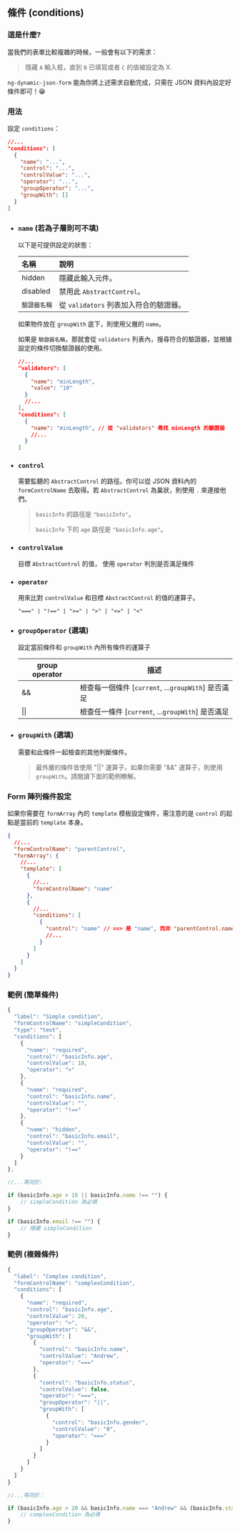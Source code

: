 ## 條件 (conditions)

### 這是什麼?

當我們的表單比較複雜的時候，一般會有以下的需求：

> 隱藏 `A` 輸入框，直到 `B` 已填寫或者 `C` 的值被設定為 X.

`ng-dynamic-json-form` 能為你將上述需求自動完成，只需在 JSON 資料內設定好條件即可！😁

### 用法

設定 `conditions`：

```json
//...
"conditions": [
  {
    "name": "...",
    "control": "...",
    "controlValue": "...",
    "operator": "...",
    "groupOperator": "...",
    "groupWith": []
  }
]
```

- ### `name` (若為子層則可不填)

  以下是可提供設定的狀態：

  | 名稱         | 說明                                   |
  | :----------- | :------------------------------------- |
  | hidden       | 隱藏此輸入元件。                       |
  | disabled     | 禁用此 `AbstractControl`。             |
  | `驗證器名稱` | 從 `validators` 列表加入符合的驗證器。 |

  如果物件放在 `groupWith` 底下，則使用父層的 `name`。

  如果是 `驗證器名稱`，那就會從 `validators` 列表內，搜尋符合的驗證器，並根據設定的條件切換驗證器的使用。

  ```json
  //...
  "validators": [
    {
      "name": "minLength",
      "value": "10"
    }
    //...
  ],
  "conditions": [
    {
      "name": "minLength", // 從 "validators" 尋找 minLength 的驗證器
      //...
    }
  ]
  ```

- ### `control`

  需要監聽的 `AbstractControl` 的路徑。你可以從 JSON 資料內的 `formControlName` 去取得。若 `AbstractControl` 為巢狀，則使用 `.` 來連接他們。

  > `basicInfo` 的路徑是 `"basicInfo"`。
  >
  > `basicInfo` 下的 `age` 路徑是 `"basicInfo.age"`。

- ### `controlValue`

  目標 `AbstractControl` 的值， 使用 `operator` 判別是否滿足條件

- ### `operator`

  用來比對 `controlValue` 和目標 `AbstractControl` 的值的運算子。

  ```
  "===" | "!==" | ">=" | ">" | "<=" | "<"
  ```

- ### `groupOperator` (選填)

  設定當前條件和 `groupWith` 內所有條件的運算子

  | group operator | 描述                                                |
  | -------------- | --------------------------------------------------- |
  | &&             | 檢查每一個條件 [`current`, ...`groupWith`] 是否滿足 |
  | \|\|           | 檢查任一條件 [`current`, ...`groupWith`] 是否滿足   |

- ### `groupWith` (選填)

  需要和此條件一起檢查的其他判斷條件。

  > 最外層的條件皆使用 "||" 運算子。如果你需要 "&&" 運算子，則使用 `groupWith`。請閱讀下面的範例瞭解。

### Form 陣列條件設定

如果你需要在 `formArray` 內的 `template` 模板設定條件，需注意的是 `control` 的起點是當前的 `template` 本身。

```json
{
  //...
  "formControlName": "parentControl",
  "formArray": {
    //...
    "template": [
      {
        //...
        "formControlName": "name"
      },
      {
        //...
        "conditions": [
          {
            "control": "name" // ==> 是 "name", 而非 "parentControl.name"
            //...
          }
        ]
      }
    ]
  }
}
```

### 範例 (簡單條件)

```javascript
{
  "label": "Simple condition",
  "formControlName": "simpleCondition",
  "type": "text",
  "conditions": [
    {
      "name": "required",
      "control": "basicInfo.age",
      "controlValue": 18,
      "operator": ">"
    },
    {
      "name": "required",
      "control": "basicInfo.name",
      "controlValue": "",
      "operator": "!=="
    },
    {
      "name": "hidden",
      "control": "basicInfo.email",
      "controlValue": "",
      "operator": "!=="
    }
  ]
},

//...等同於:

if (basicInfo.age > 18 || basicInfo.name !== "") {
    // simpleCondition 為必填
}

if (basicInfo.email !== "") {
    // 隱藏 simpleCondition
}
```

### 範例 (複雜條件)

```javascript
{
  "label": "Complex condition",
  "formControlName": "complexCondition",
  "conditions": [
    {
      "name": "required",
      "control": "basicInfo.age",
      "controlValue": 20,
      "operator": ">",
      "groupOperator": "&&",
      "groupWith": [
        {
          "control": "basicInfo.name",
          "controlValue": "Andrew",
          "operator": "==="
        },
        {
          "control": "basicInfo.status",
          "controlValue": false,
          "operator": "===",
          "groupOperator": "||",
          "groupWith": [
            {
              "control": "basicInfo.gender",
              "controlValue": "0",
              "operator": "==="
            }
          ]
        }
      ]
    }
  ]
}

//...等同於：

if (basicInfo.age > 20 && basicInfo.name === "Andrew" && (basicInfo.status === >false || basicInfo.gender === "0")) {
    // complexCondition 為必填
}
```
